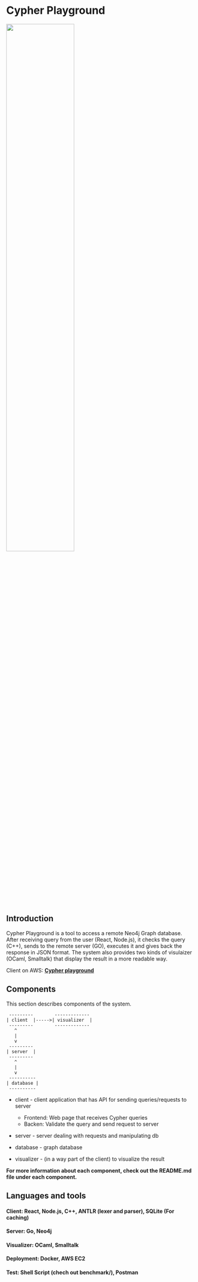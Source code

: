 # Cypher Playground

<img src='https://i.imgur.com/CNNU4zD.png' width='60%'>

## Introduction
Cypher Playground is a tool to access a remote Neo4j Graph database. After receiving query from the user (React, Node.js), it checks the query (C++), sends to the remote server (GO), executes it and gives back the response in JSON format. The system also provides two kinds of visulaizer (OCaml, Smalltalk) that display the result in a more readable way.

Client on AWS:
[**Cypher playground**](http://3.18.178.249/)

## Components

This section describes components of the system.

```
 ---------        -------------
| client  |----->| visualizer  |
 ---------        -------------
   ^
   |
   v
 ---------
| server  |
 ---------
   ^
   |
   v
 ----------
| database |
 ----------
```

* client - client application that has API for sending
  queries/requests to server
  * Frontend: Web page that receives Cypher queries
  * Backen: Validate the query and send request to server

* server - server dealing with requests and manipulating db

* database - graph database

* visualizer - (in a way part of the client) to visualize the result

**For more information about each component, check out the README.md file under each component.**

## Languages and tools

#### Client: React, Node.js, C++, ANTLR (lexer and parser), SQLite (For caching)
#### Server: Go, Neo4j
#### Visualizer: OCaml, Smalltalk
#### Deployment: Docker, AWS EC2
#### Test: Shell Script (chech out benchmark/), Postman